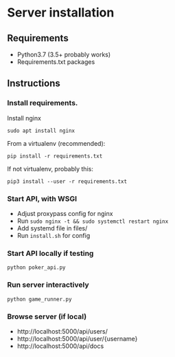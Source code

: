 # Server installation

## Requirements

- Python3.7 (3.5+ probably works)
- Requirements.txt packages

## Instructions

### Install requirements.

Install nginx

`sudo apt install nginx`

From a virtualenv (recommended):

`pip install -r requirements.txt`

If not virtualenv, probably this:

`pip3 install --user -r requirements.txt`

### Start API, with WSGI

* Adjust proxypass config for nginx
* Run `sudo nginx -t && sudo systemctl restart nginx`
* Add systemd file in files/
* Run `install.sh` for config

### Start API locally if testing

`python poker_api.py`

### Run server interactively

`python game_runner.py`

### Browse server (if local)

* http://localhost:5000/api/users/
* http://localhost:5000/api/user/{username}
* http://localhost:5000/api/docs
